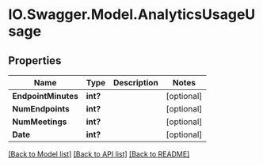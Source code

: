 # IO.Swagger.Model.AnalyticsUsageUsage
## Properties

Name | Type | Description | Notes
------------ | ------------- | ------------- | -------------
**EndpointMinutes** | **int?** |  | [optional] 
**NumEndpoints** | **int?** |  | [optional] 
**NumMeetings** | **int?** |  | [optional] 
**Date** | **int?** |  | [optional] 

[[Back to Model list]](../README.md#documentation-for-models) [[Back to API list]](../README.md#documentation-for-api-endpoints) [[Back to README]](../README.md)


